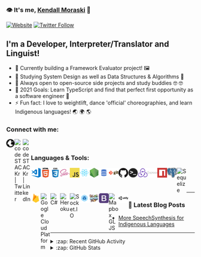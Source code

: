 ### :eye: It's me, [Kendall Moraski][website] 👋

[![Website](https://img.shields.io/website?label=kendimoraski.github.io&style=for-the-badge&url=https%3A%2F%2Fcodestackr.com)](https://kendimoraski.github.io/)
[![Twitter Follow](https://img.shields.io/twitter/follow/qwaemor?color=1DA1F2&logo=twitter&style=for-the-badge)](https://twitter.com/intent/follow?original_referer=https%3A%2F%2Fgithub.com%2FcodeSTACKr&screen_name=qwaemor)

## I'm a Developer, Interpreter/Translator and Linguist!

- 🔭 Currently building a Framework Evaluator project! 🖼️
- 🌱 Studying System Design as well as Data Structures & Algorithms 🔫
- 👯 Always open to open-source side projects and study buddies :nerd_face: :nerd_face:
- 🥅 2021 Goals: Learn TypeScript and find that perfect first opportunity as a software engineer :smiling_face_with_three_hearts:
- ⚡ Fun fact: I love to weightlift, dance 'official' choreographies, and learn Indigenous languages! 🌏 🌍 🌎

<!-- ### Now Playing 🎧 -->

<!-- [![Spotify](https://spotify-kendimoraski.vercel.app/api/spotify)](https://open.spotify.com/user/monochrangel) -->

### Connect with me:

[<img align="left" alt="codeSTACKr.com" width="22px" src="https://raw.githubusercontent.com/iconic/open-iconic/master/svg/globe.svg" />][website]
[<img align="left" alt="codeSTACKr | Twitter" width="22px" src="https://cdn.jsdelivr.net/npm/simple-icons@v3/icons/twitter.svg" />][twitter]
[<img align="left" alt="codeSTACKr | LinkedIn" width="22px" src="https://cdn.jsdelivr.net/npm/simple-icons@v3/icons/linkedin.svg" />][linkedin]

<br />

### Languages & Tools:

<img align="left" alt="Visual Studio Code" width="26px" src="https://raw.githubusercontent.com/github/explore/80688e429a7d4ef2fca1e82350fe8e3517d3494d/topics/visual-studio-code/visual-studio-code.png" />
<img align="left" alt="HTML5" width="26px" src="https://raw.githubusercontent.com/github/explore/80688e429a7d4ef2fca1e82350fe8e3517d3494d/topics/html/html.png" />
<img align="left" alt="CSS3" width="26px" src="https://raw.githubusercontent.com/github/explore/80688e429a7d4ef2fca1e82350fe8e3517d3494d/topics/css/css.png" />
<img align="left" alt="Sass" width="26px" src="https://raw.githubusercontent.com/github/explore/80688e429a7d4ef2fca1e82350fe8e3517d3494d/topics/sass/sass.png" />
<img align="left" alt="JavaScript" width="26px" src="https://raw.githubusercontent.com/github/explore/80688e429a7d4ef2fca1e82350fe8e3517d3494d/topics/javascript/javascript.png" />
<img align="left" alt="React" width="26px" src="https://raw.githubusercontent.com/github/explore/80688e429a7d4ef2fca1e82350fe8e3517d3494d/topics/react/react.png" />
<img align="left" alt="Node.js" width="26px" src="https://raw.githubusercontent.com/github/explore/80688e429a7d4ef2fca1e82350fe8e3517d3494d/topics/nodejs/nodejs.png" />
<img align="left" alt="SQL" width="26px" src="https://raw.githubusercontent.com/github/explore/80688e429a7d4ef2fca1e82350fe8e3517d3494d/topics/sql/sql.png" />
<img align="left" alt="Git" width="26px" src="https://raw.githubusercontent.com/github/explore/80688e429a7d4ef2fca1e82350fe8e3517d3494d/topics/git/git.png" />
<img align="left" alt="GitHub" width="26px" src="https://raw.githubusercontent.com/github/explore/78df643247d429f6cc873026c0622819ad797942/topics/github/github.png" />
<img align="left" alt="Terminal" width="26px" src="https://raw.githubusercontent.com/github/explore/80688e429a7d4ef2fca1e82350fe8e3517d3494d/topics/terminal/terminal.png" />
<img align="left" alt="Redux" width="26px" src="https://raw.githubusercontent.com/github/explore/80688e429a7d4ef2fca1e82350fe8e3517d3494d/topics/redux/redux.png" />
<img align="left" alt="Express" width="26px" src="https://raw.githubusercontent.com/github/explore/80688e429a7d4ef2fca1e82350fe8e3517d3494d/topics/express/express.png" />
<img align="left" alt="npm" width="26px" src="https://raw.githubusercontent.com/github/explore/80688e429a7d4ef2fca1e82350fe8e3517d3494d/topics/npm/npm.png" />
<img align="left" alt="PostgreSQL" width="26px" src="https://raw.githubusercontent.com/github/explore/80688e429a7d4ef2fca1e82350fe8e3517d3494d/topics/postgresql/postgresql.png" />
<img align="left" alt="Sequelize" width="26px" src="https://cdn.freebiesupply.com/logos/large/2x/sequelize-logo-svg-vector.svg" />
<img align="left" alt="Firebase" width="26px" src="https://raw.githubusercontent.com/github/explore/80688e429a7d4ef2fca1e82350fe8e3517d3494d/topics/firebase/firebase.png" />
<img align="left" alt="Google Cloud Platform" width="26px" src="https://lirp.cdn-website.com/aa0ef369/dms3rep/multi/opt/google-cloud-icon-400w.png" />
<img align="left" alt="C#" width="26px" src="https://seeklogo.com/images/C/c-sharp-c-logo-02F17714BA-seeklogo.com.png" />
<img align="left" alt="Heroku" width="26px" src="https://upload.wikimedia.org/wikipedia/commons/thumb/e/ec/Heroku_logo.svg/2560px-Heroku_logo.svg.png" />
<img align="left" alt="Socket.IO" width="26px" src="https://upload.wikimedia.org/wikipedia/commons/9/96/Socket-io.svg" />
<img align="left" alt="Webpack" width="26px" src="https://raw.githubusercontent.com/github/explore/80688e429a7d4ef2fca1e82350fe8e3517d3494d/topics/webpack/webpack.png" />
<img align="left" alt="Phaser" width="26px" src="https://raw.githubusercontent.com/github/explore/b7c8510756ee50efb38d1f01896e72b7a9737296/topics/phaser/phaser.png" />
<img align="left" alt="Bootstrap" width="26px" src="https://raw.githubusercontent.com/github/explore/80688e429a7d4ef2fca1e82350fe8e3517d3494d/topics/bootstrap/bootstrap.png" />
<img align="left" alt="Mapbox GL JS" width="26px" src="https://docs.mapbox.com/help/demos/custom-markers-gl-js/mapbox-icon.png" />
<img align="left" alt="Unity" width="26px" src="https://raw.githubusercontent.com/github/explore/80688e429a7d4ef2fca1e82350fe8e3517d3494d/topics/unity/unity.png" />
<!-- 
<a href="https://app.testdome.com/cert/ff46e2f899cb4bbd819630a4061edae1" class="testdome-certificate-stamp gold"><span class="testdome-certificate-name">Kendall Moraski</span><span class="testdome-certificate-test-name">React </span><span class="testdome-certificate-card-logo">TestDome<br />Certificate</span></a><script>var stylesheet = "https://app.testdome.com/content/source/stylesheets/embed.css", link = document.createElement("link"); link.href = stylesheet, link.type = "text/css", link.rel = "stylesheet", link.media = "screen,print", document.getElementsByTagName("head")[0].appendChild(link);</script> -->

<br />
<br />
<br />


---

### 📕 Latest Blog Posts

<!-- BLOG-POST-LIST:START -->
- [More SpeechSynthesis for Indigenous Languages](https://kendimoraski.medium.com/more-speechsynthesis-for-indigenous-languages-c18278790b06?source=rss-5917d282a151------2)
<!-- BLOG-POST-LIST:END -->

---

<details>
  <summary>:zap: Recent GitHub Activity</summary>

<!--START_SECTION:activity-->

1. ❗️ Opened issue [#266](https://github.com/the-bat-signal/rooted/issues/266) in [the-bat-signal/rooted](https://github.com/the-bat-signal/rooted)
<!--END_SECTION:activity-->

</details>

<details>
  <summary>:zap: GitHub Stats</summary>

  <img align="left" alt="kendimoraski's GitHub Stats" src="https://github-readme-stats-lake-five.vercel.app/api?username=kendimoraski&show_icons=true&hide_border=true&count_private=true&theme=gruvbox" />

</details>

[website]: https://kendimoraski.github.io/
[twitter]: https://twitter.com/qwaemor
[linkedin]: https://www.linkedin.com/in/kmoraski/
